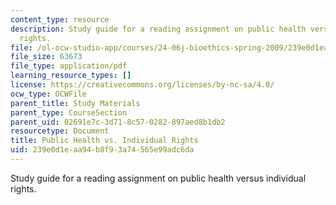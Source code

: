 ```yaml
---
content_type: resource
description: Study guide for a reading assignment on public health versus individual
  rights.
file: /ol-ocw-studio-app/courses/24-06j-bioethics-spring-2009/239e0d1eaa94b8f93a74565e99adc6da_MIT24_06Js09_study23.pdf
file_size: 63673
file_type: application/pdf
learning_resource_types: []
license: https://creativecommons.org/licenses/by-nc-sa/4.0/
ocw_type: OCWFile
parent_title: Study Materials
parent_type: CourseSection
parent_uid: 02691e7c-3d71-8c57-0282-897aed8b1db2
resourcetype: Document
title: Public Health vs. Individual Rights
uid: 239e0d1e-aa94-b8f9-3a74-565e99adc6da
---
```

Study guide for a reading assignment on public health versus individual rights.